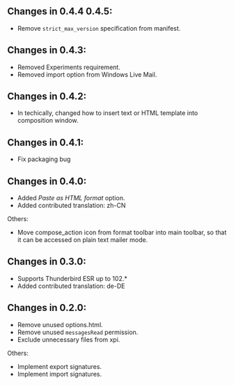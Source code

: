 ## Changes in 0.4.4 0.4.5:

- Remove `strict_max_version` specification from manifest.

## Changes in 0.4.3:

- Removed Experiments requirement.
- Removed import option from Windows Live Mail.

## Changes in 0.4.2:

- In techically, changed how to insert text or HTML template into composition window.

## Changes in 0.4.1:

- Fix packaging bug

## Changes in 0.4.0:

- Added _Paste as HTML format_ option.
- Added contributed translation: zh-CN

Others:

- Move compose_action icon from format toolbar into main toolbar, so that it can be accessed on plain text mailer mode.

## Changes in 0.3.0:

- Supports Thunderbird ESR up to 102.*
- Added contributed translation: de-DE

## Changes in 0.2.0:

- Remove unused options.html.
- Remove unused `messagesRead` permission.
- Exclude unnecessary files from xpi.

Others:

- Implement export signatures.
- Implement import signatures.
